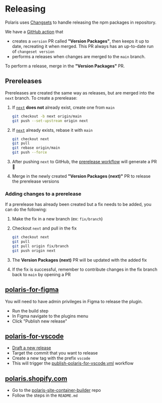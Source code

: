 # Releasing

Polaris uses [Changsets](https://github.com/changesets/changesets) to handle releasing the npm packages in repository.

We have a [GitHub action](https://github.com/changesets/action) that

- creates a `version` PR called **"Version Packages"**, then keeps it up to date, recreating it when merged. This PR always has an up-to-date run of `changeset version`
- performs a releases when changes are merged to the `main` branch.

To perform a release, merge in the **"Version Packages"** PR.

## Prereleases

Prereleases are created the same way as releases, but are merged into the `next` branch. To create a prerelease:

1. If [`next`](https://github.com/Shopify/polaris/tree/next) **does not** already exist, create one from `main`

   ```sh
   git checkout -b next origin/main
   git push --set-upstream origin next
   ```

2. If [`next`](https://github.com/Shopify/polaris/tree/next) already exists, rebase it with `main`

   ```sh
   git checkout next
   git pull
   git rebase origin/main
   git push --force
   ```

3. After pushing `next` to GitHub, the [prerelease workflow](https://github.com/Shopify/polaris/blob/main/.github/workflows/prerelease.yml) will generate a PR 🎉
4. Merge in the newly created **"Version Packages (next)"** PR to release the prerelease versions

### Adding changes to a prerelease

If a prerelease has already been created but a fix needs to be added, you can do the following:

1. Make the fix in a new branch (ex: `fix/branch`)
2. Checkout `next` and pull in the fix

   ```sh
   git checkout next
   git pull
   git pull origin fix/branch
   git push origin next
   ```

3. The **Version Packages (next)** PR will be updated with the added fix
4. If the fix is successful, remember to contribute changes in the fix branch back to `main` by opening a PR

## [polaris-for-figma](/polaris-for-figma)

You will need to have admin privileges in Figma to release the plugin.

- Run the build step
- In Figma navigate to the plugins menu
- Click "Publish new release"

## [polaris-for-vscode](/polaris-for-vscode)

- [Draft a new release](https://github.com/Shopify/polaris/releases)
- Target the commit that you want to release
- Create a new tag with the prefix `vscode`
- This will trigger the [publish-polaris-for-vscode.yml](https://github.com/Shopify/polaris/blob/main/.github/workflows/publish-polaris-for-vscode.yml) workflow

## [polaris.shopify.com](/polaris.shopify.com)

- Go to the [polaris-site-container-builder](https://github.com/Shopify/polaris-site-container-builder) repo
- Follow the steps in the `README.md`
